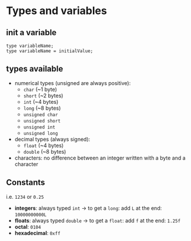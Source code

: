 # Types and variables

## init a variable

```
type variableName;
type variableName = initialValue;
```

## types available

- numerical types (unsigned are always positive):
  - `char` (~1 byte)
  - `short` (~2 bytes)
  - `int` (~4 bytes)
  - `long` (~8 bytes)
  - `unsigned char`
  - `unsigned short`
  - `unsigned int`
  - `unsigned long`
- decimal types (always signed):
  - `float` (~4 bytes)
  - `double` (~8 bytes)
- characters: no difference between an integer written with a byte and a character

## Constants

i.e. `1234` or `0.25`

- **integers**: always typed `int` -> to get a `long`: add `L` at the end: `10000000000L`
- **floats**: always typed `double` -> to get a `float`: add `f` at the end: `1.25f`
- **octal**: `0104`
- **hexadecimal**: `0xff`
